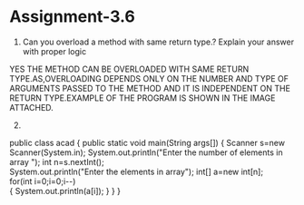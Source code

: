 # Assignment-3.6

1) Can you overload a method with same return type.? Explain your answer with proper logic

YES THE METHOD CAN BE OVERLOADED WITH SAME RETURN TYPE.AS,OVERLOADING DEPENDS ONLY ON THE NUMBER AND TYPE OF ARGUMENTS PASSED TO THE METHOD AND IT IS INDEPENDENT ON THE RETURN TYPE.EXAMPLE OF THE PROGRAM IS SHOWN IN THE IMAGE ATTACHED.

2.

public class acad { 
public static void main(String args[]) { 
Scanner s=new Scanner(System.in); 
System.out.println("Enter the number of elements in array "); 
int n=s.nextInt();                           
System.out.println("Enter the elements in array"); 
int[] a=new int[n];                        
for(int i=0;i=0;i--)                       
{ 
System.out.println(a[i]);
} 
} 
}
